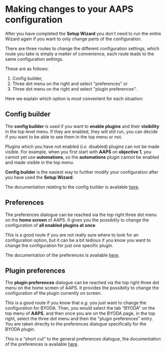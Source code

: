# Making changes to your AAPS configuration

After you have completed the **Setup Wizard** you don't need to run the entire Wizard again if you want to only change parts of the configuration.

There are three routes to change the different configuration settings, which route you take is simply a matter of convenience, each route leads to the same configuration settings. 

These are as follows: 

1. Config builder,
1. Three dot menu on the right and select "preferences" or
1. Three dot menu on the right and select "plugin preferences".

Here we explain which option is most convenient for each situation:

## Config builder

The **config builder** is used if you want to **enable plugins** and their **visibility** in the top level menu. If they are enabled, they will still run, you can decide if you want to be able to see them in the top menu or not. 

Plugins which you have not enabled (_i.e._ disabled) plugins can not be made visible. For example, when you first start with **AAPS** on **objective 1**, you cannot yet use **automations**, so the **automations** plugin cannot be enabled and made visible in the top menu. 

**Config builder** is the easiest way to further modify your configuration after you have used the **Setup Wizard**.

The documentation relating to the config builder is available [here](../SettingUpAaps/ConfigBuilder.md).

## Preferences

The preferences dialogue can be reached via the top right three dot menu on the **home screen** of AAPS. It gives you the possibilty to change the configuration of **all enabled plugins at once**.

This is a good route if you are not really sure where to look for an configuration option, but it can be a bit tedious if you know you want to change the configuration for just one specific plugin.

The documentation of the preferences is available [here](../SettingUpAaps/Preferences.md).


## Plugin preferences

The **plugin preferences** dialogue can be reached via the top right three dot menu on the home screen of AAPS. It provides the possibilty to change the configuration of the plugin currently on screen.

This is a good route if you know that _e.g._ you _just_ want to change the configuration for BYODA. Then, you would select the tab "BYODA" on the top menu of **AAPS**, and then once you are on the BYODA page, in the top right, select the three dot menu and then the "plugin preferences" entry. You are taken directly to the preferences dialogue specifically for the BYODA plugin.

This is a "short cut" to the general preferences dialogue, the documentation of the preferences is available [here](../SettingUpAaps/Preferences.md).
